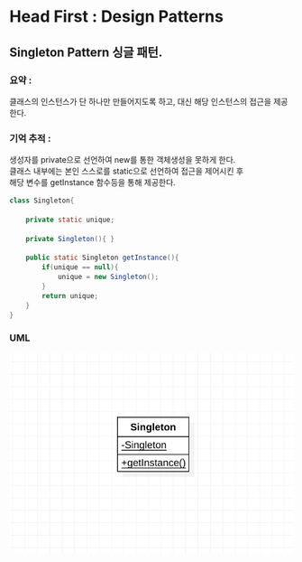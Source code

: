 # Head First : Design Patterns  
  
## Singleton Pattern 싱글 패턴.  
  
### 요약 :   
클래스의 인스턴스가 단 하나만 만들어지도록 하고, 대신 해당 인스턴스의 접근을 제공한다.  
  

### 기억 추적 :   
생성자를 private으로 선언하여 new를 통한 객체생성을 못하게 한다.  
클래스 내부에는 본인 스스로를 static으로 선언하여 접근을 제어시킨 후  
해당 변수를 getInstance 함수등을 통해 제공한다.  
```java
class Singleton{
	
	private static unique;
	
	private Singleton(){ }
	
	public static Singleton getInstance(){
		if(unique == null){
			unique = new Singleton();
		}
		return unique;
	}
}
```



### UML
![Alt uml](./singleton_uml.png?s=200 )

